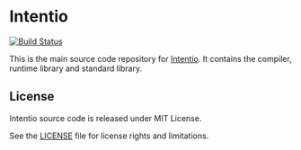 # Intentio

[![Build Status](https://travis-ci.org/intentio-lang/intentio.svg?branch=master)](https://travis-ci.org/intentio-lang/intentio)

This is the main source code repository for [Intentio]. It contains the compiler, runtime library and standard library.

## License

Intentio source code is released under MIT License.

See the [LICENSE] file for license rights and limitations.

[Intentio]: https://github.com/intentio-lang
[LICENSE]: https://github.com/intentio-lang/intentio/blob/master/LICENSE.txt
